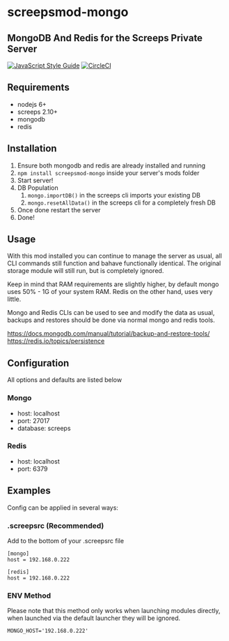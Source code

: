 # screepsmod-mongo

## MongoDB And Redis for the Screeps Private Server

[![JavaScript Style Guide](https://img.shields.io/badge/code_style-standard-brightgreen.svg)](https://standardjs.com)
[![CircleCI](https://circleci.com/gh/ScreepsMods/screepsmod-mongo/tree/master.svg?style=shield)](https://circleci.com/gh/ScreepsMods/screepsmod-mongo/tree/master)

## Requirements

* nodejs 6+
* screeps 2.10+
* mongodb
* redis

## Installation

1. Ensure both mongodb and redis are already installed and running
2. `npm install screepsmod-mongo` inside your server's mods folder
3. Start server!  
4. DB Population
    1. `mongo.importDB()` in the screeps cli imports your existing DB
    2. `mongo.resetAllData()` in the screeps cli for a completely fresh DB
5. Once done restart the server
6. Done! 

## Usage

With this mod installed you can continue to manage the server as usual,
all CLI commands still function and bahave functionally identical.
The original storage module will still run, but is completely ignored.

Keep in mind that RAM requirements are slightly higher, by default mongo
uses 50% - 1G of your system RAM. Redis on the other hand, uses very little.

Mongo and Redis CLIs can be used to see and modify the data as usual,
backups and restores should be done via normal mongo and redis tools.

https://docs.mongodb.com/manual/tutorial/backup-and-restore-tools/  
https://redis.io/topics/persistence

## Configuration

All options and defaults are listed below

### Mongo

* host: localhost
* port: 27017
* database: screeps

### Redis

* host: localhost
* port: 6379


## Examples

Config can be applied in several ways:

### .screepsrc (Recommended)

Add to the bottom of your .screepsrc file
```
[mongo]
host = 192.168.0.222

[redis]
host = 192.168.0.222
```

### ENV Method

Please note that this method only works when launching modules directly, when launched via the default launcher they will be ignored.

```
MONGO_HOST='192.168.0.222'
```
